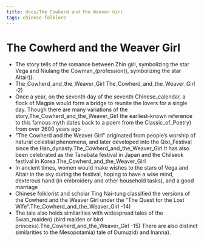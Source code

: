 ```yaml
---
title: docs/The Cowherd and the Weaver Girl
tags: chinese folklore 
---
```


# The Cowherd and the Weaver Girl
- The story tells of the romance between Zhin girl, symbolizing the star Vega and Niulang the Cowman_(profession)), symbolizing the star Altair)).
- The_Cowherd_and_the_Weaver_Girl The_Cowherd_and_the_Weaver_Girl -2) 
- Once a year, on the seventh day of the seventh Chinese_calendar, a flock of Magpie would form a bridge to reunite the lovers for a single day. Though there are many variations of the story,The_Cowherd_and_the_Weaver_Girl the earliest-known reference to this famous myth dates back to a poem from the Classic_of_Poetry) from over 2600 years ago
- "The Cowherd and the Weaver Girl" originated from people’s worship of natural celestial phenomena, and later developed into the Qixi_Festival since the Han_dynasty.The_Cowherd_and_the_Weaver_Girl It has also been celebrated as the Tanabata festival in Japan and the Chilseok festival in Korea.The_Cowherd_and_the_Weaver_Girl 
- In ancient times, women would make wishes to the stars of Vega and Altair in the sky during the festival, hoping to have a wise mind, dexterous hand (in embroidery and other household tasks), and a good marriage
- Chinese folklorist and scholar Ting Nai-tung classified the versions of the Cowherd and the Weaver Girl under the "The Quest for the Lost Wife".The_Cowherd_and_the_Weaver_Girl -14) 
- The tale also holds similarities with widespread tales of the Swan_maiden) (bird maiden or bird princess).The_Cowherd_and_the_Weaver_Girl -15) There are also distinct similarities to the Mesopotamia) tale of Dumuzid) and Inanna).
